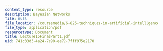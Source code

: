 ```yaml
---
content_type: resource
description: Bayesian Networks
file: null
file_location: /coursemedia/6-825-techniques-in-artificial-intelligence-sma-5504-fall-2002/741c33d34a247a90ee727fff975e2170_Lecture15FinalPart1.pdf
file_type: application/pdf
resourcetype: Document
title: Lecture15FinalPart1.pdf
uid: 741c33d3-4a24-7a90-ee72-7fff975e2170
---
```

